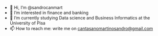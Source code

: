 - 👋 Hi, I’m @sandrocanmart
- 👀 I’m interested in finance and banking
- 🌱 I’m currently studying Data science and Business Informatics at the University of Pisa
- 📫 How to reach me: write me on cantasanomartinosandro@gmail.com

<!---
sandrocanmart/sandrocanmart is a ✨ special ✨ repository because its `README.md` (this file) appears on your GitHub profile.
You can click the Preview link to take a look at your changes.
--->
